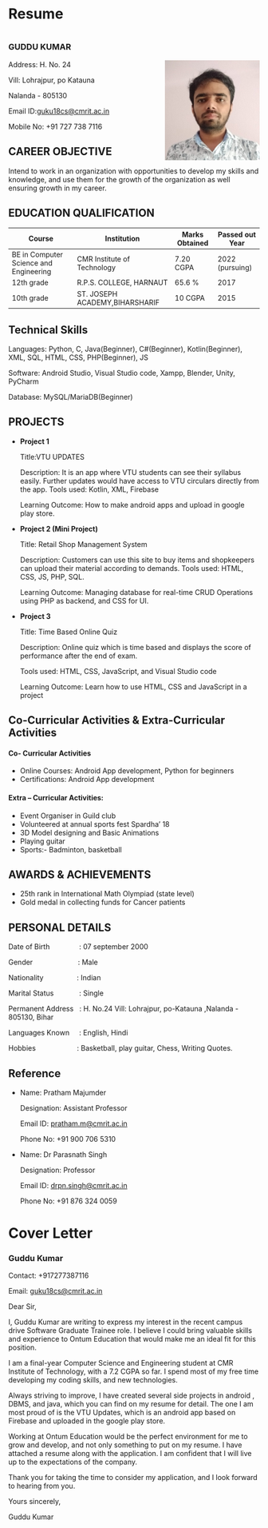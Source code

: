 
# Resume

<!-- My RESUME -->
#
### GUDDU KUMAR

<img align="right" width="190" height="200" src="guddu_profile_pic.jpg">

Address: H. No. 24

Vill: Lohrajpur, po Katauna

Nalanda - 805130

Email ID:guku18cs@cmrit.ac.in

Mobile No: +91 727 738 7116


## CAREER OBJECTIVE
<!-- | **CAREER OBJECTIVE** |
|---| -->

Intend to work in an organization with opportunities to develop my skills and knowledge, and use them for the growth of the organization as well ensuring growth in my career.

## EDUCATION QUALIFICATION
<!-- | **EDUCATION QUALIFICATION** |
|---| -->

| **Course** | **Institution** | **Marks Obtained** | **Passed out Year** |
|--------| ----------- | -------------- | ----------------|
| BE in Computer Science and Engineering | CMR Institute of Technology | 7.20 CGPA | 2022 (pursuing) |
| 12th grade | R.P.S. COLLEGE, HARNAUT | 65.6 % | 2017 |
| 10th grade | ST. JOSEPH ACADEMY,BIHARSHARIF | 10 CGPA | 2015 |


## Technical Skills
<!-- | **Technical Skills** |
|---| -->

Languages: Python, C, Java(Beginner), C#(Beginner), Kotlin(Beginner), XML, SQL, HTML, CSS,
PHP(Beginner), JS

Software: Android Studio, Visual Studio code, Xampp, Blender, Unity, PyCharm

Database: MySQL/MariaDB(Beginner)

## PROJECTS
<!-- | **PROJECTS** |
|---| -->

- **Project 1**

  Title:VTU UPDATES

  Description: It is an app where VTU students can see their syllabus easily. Further updates would have access to VTU circulars directly from the app. Tools used: Kotlin, XML, Firebase

  Learning Outcome: How to make android apps and upload in google play store.
  

- **Project 2 (Mini Project)**

  Title: Retail Shop Management System
  
  Description: Customers can use this site to buy items and shopkeepers can upload their material according to demands.
  Tools used: HTML, CSS, JS, PHP, SQL.
  
  Learning Outcome: Managing database for real-time CRUD Operations using PHP as backend, and CSS for UI.


- **Project 3**

  Title: Time Based Online Quiz
  
  Description: Online quiz which is time based and displays the score of performance after the end of exam.
  
  Tools used: HTML, CSS, JavaScript, and Visual Studio code
  
  Learning Outcome: Learn how to use HTML, CSS and JavaScript in a project

## Co-Curricular Activities & Extra-Curricular Activities

#### Co- Curricular Activities

- Online Courses: Android App development, Python for beginners
- Certifications: Android App development

#### Extra – Curricular Activities:

- Event Organiser in Guild club
- Volunteered at annual sports fest Spardha’ 18
- 3D Model designing and Basic Animations
- Playing guitar
- Sports:- Badminton, basketball

## AWARDS & ACHIEVEMENTS

- 25th rank in International Math Olympiad (state level)
- Gold medal in collecting funds for Cancer patients

## PERSONAL DETAILS

Date of Birth &nbsp; &nbsp; &nbsp; &nbsp; &nbsp; &nbsp; &nbsp; : 07 september 2000

Gender &nbsp; &nbsp; &nbsp; &nbsp; &nbsp; &nbsp; &nbsp; &nbsp; &nbsp; &nbsp; &nbsp; : Male

Nationality &nbsp; &nbsp; &nbsp; &nbsp; &nbsp; &nbsp; &nbsp; &nbsp; : Indian

Marital Status &nbsp; &nbsp; &nbsp; &nbsp; &nbsp; &nbsp; : Single

Permanent Address &nbsp; : H. No.24 Vill: Lohrajpur, po-Katauna ,Nalanda - 805130, Bihar

Languages Known &nbsp; &nbsp; : English, Hindi

Hobbies &nbsp; &nbsp; &nbsp; &nbsp; &nbsp; &nbsp; &nbsp; &nbsp; &nbsp; &nbsp; : Basketball, play guitar, Chess, Writing Quotes.

## Reference

- Name: Pratham Majumder

  Designation: Assistant Professor
  
  Email ID: pratham.m@cmrit.ac.in
  
  Phone No: +91 900 706 5310
  
- Name: Dr Parasnath Singh
  
  Designation: Professor
  
  Email ID: drpn.singh@cmrit.ac.in
  
  Phone No: +91 876 324 0059

# 

<!-- Cover letter -->
# Cover Letter

### Guddu Kumar

Contact: +917277387116

Email: guku18cs@cmrit.ac.in

Dear Sir,

I, Guddu Kumar are writing to express my interest in the recent campus  drive Software Graduate Trainee role. I believe I could bring valuable skills and experience to Ontum Education that would make me an ideal fit for this position.

I am a final-year Computer Science and Engineering student at CMR Institute of Technology, with a 7.2 CGPA so far. I spend most of my free time developing my coding skills, and new technologies.

Always striving to improve, I have created several side projects in android , DBMS, and java, which you can find on my resume for detail. The one I am most proud of is the VTU Updates, which is an android app based on Firebase and uploaded in the google play store.

Working at Ontum Education would be the perfect environment for me to grow and develop, and not only something to put on my resume. I have attached a resume along with the application. I am confident that I will live up to the expectations of the company.

Thank you for taking the time to consider my application, and I look forward to hearing from you.

Yours sincerely,

Guddu Kumar
#
